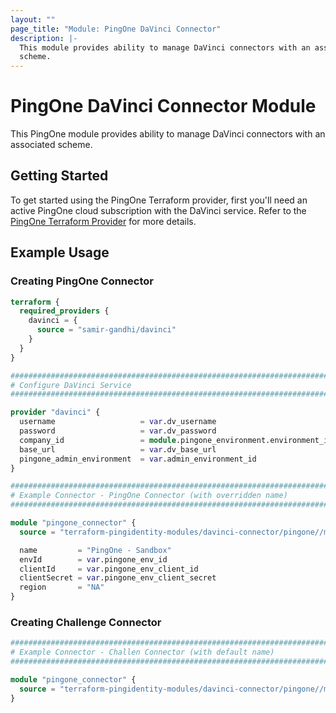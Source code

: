 ```yaml
---
layout: ""
page_title: "Module: PingOne DaVinci Connector"
description: |-
  This module provides ability to manage DaVinci connectors with an associated
  scheme.
---
```


# PingOne DaVinci Connector Module

This PingOne module provides ability to manage DaVinci connectors with an associated scheme.

## Getting Started

To get started using the PingOne Terraform provider, first you'll need an active PingOne cloud subscription with the DaVinci service.  Refer to the
[PingOne Terraform Provider](https://registry.terraform.io/providers/pingidentity/pingone/latest) for more details.

## Example Usage

### Creating PingOne Connector

```terraform
terraform {
  required_providers {
    davinci = {
      source = "samir-gandhi/davinci"
    }
  }
}

###############################################################################
# Configure DaVinci Service
###############################################################################

provider "davinci" {
  username                   = var.dv_username
  password                   = var.dv_password
  company_id                 = module.pingone_environment.environment_id
  base_url                   = var.dv_base_url
  pingone_admin_environment  = var.admin_environment_id
}

###############################################################################
# Example Connector - PingOne Connector (with overridden name)
###############################################################################

module "pingone_connector" {
  source = "terraform-pingidentity-modules/davinci-connector/pingone//modules/pingone"

  name         = "PingOne - Sandbox"
  envId        = var.pingone_env_id
  clientId     = var.pingone_env_client_id
  clientSecret = var.pingone_env_client_secret
  region       = "NA"
}
```

### Creating Challenge Connector

```terraform
###############################################################################
# Example Connector - Challen Connector (with default name)
###############################################################################

module "pingone_connector" {
  source = "terraform-pingidentity-modules/davinci-connector/pingone//modules/challenge"
}
```

